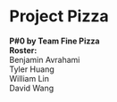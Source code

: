 # Project Pizza
**P#0 by Team Fine Pizza**  
    **Roster:**  
  Benjamin Avrahami  
  Tyler Huang  
  William Lin  
  David Wang  
